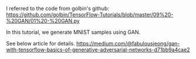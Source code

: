 I referred to the code from golbin's github: https://github.com/golbin/TensorFlow-Tutorials/blob/master/09%20-%20GAN/01%20-%20GAN.py

In this tutorial, we generate MNIST samples using GAN.

See below article for details.
https://medium.com/@fabulousjeong/gan-with-tensorflow-basics-of-generative-adversarial-networks-d71bb9a4cae2

